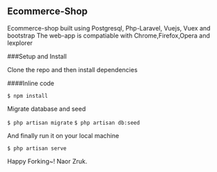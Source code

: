 ## Ecommerce-Shop

Ecommerce-shop built using Postgresql, Php-Laravel, Vuejs, Vuex and bootstrap
The web-app is compatiable with Chrome,Firefox,Opera and Iexplorer

###Setup and Install

Clone the repo and then install dependencies

####Inline code

`$ npm install`

Migrate database and seed

`$ php artisan migrate`
`$ php artisan db:seed`

And finally run it on your local machine

`$ php artisan serve`

Happy Forking~!
Naor Zruk.

